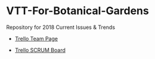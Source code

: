 # VTT-For-Botanical-Gardens
Repository for 2018 Current Issues &amp; Trends

- [Trello Team Page](https://trello.com/currentissuesandtrends2018/account)

- [Trello SCRUM Board](https://trello.com/b/y3Ifbp6Q/vtt-scrum-board)
